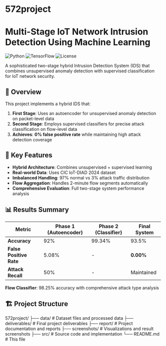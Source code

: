 # 572project
# Multi-Stage IoT Network Intrusion Detection Using Machine Learning

![Python](https://img.shields.io/badge/Python-3.9%2B-blue)
![TensorFlow](https://img.shields.io/badge/TensorFlow-2.13-orange)
![License](https://img.shields.io/badge/License-MIT-green)

A sophisticated two-stage hybrid Intrusion Detection System (IDS) that combines unsupervised anomaly detection with supervised classification for IoT network security.

## 📖 Overview

This project implements a hybrid IDS that:
1. **First Stage**: Uses an autoencoder for unsupervised anomaly detection on packet-level data
2. **Second Stage**: Employs supervised classifiers for precise attack classification on flow-level data
3. **Achieves**: **0% false positive rate** while maintaining high attack detection coverage

## 🎯 Key Features

- **Hybrid Architecture**: Combines unsupervised + supervised learning
- **Real-world Data**: Uses CIC IoT-DIAD 2024 dataset
- **Imbalanced Handling**: 97% normal vs 3% attack traffic distribution
- **Flow Aggregation**: Handles 2-minute flow segments automatically
- **Comprehensive Evaluation**: Full two-stage system performance analysis

## 📊 Results Summary

| Metric | Phase 1 (Autoencoder) | Phase 2 (Classifier) | Final System |
|--------|----------------------|---------------------|-------------|
| **Accuracy** | 92% | 99.34% | 93.5% |
| **False Positive Rate** | 5.08% | - | **0.00%** |
| **Attack Recall** | 50% | - | Maintained |

**Flow Classifier**: 98.25% accuracy with comprehensive attack type analysis

## 🏗️ Project Structure
572project/
├── data/                    # Dataset files and processed data
├── deliverables/           # Final project deliverables
├── report/                # Project documentation and reports
├── screenshots/           # Visualizations and result screenshots
├── src/                   # Source code and implementation
└── README.md              # This file
